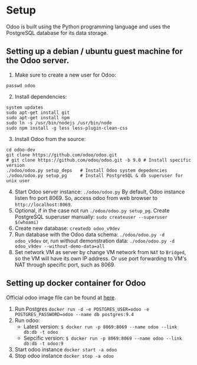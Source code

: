 # Setup

Odoo is built using the Python programming language and uses the PostgreSQL database for its data storage.

## Setting up a debian / ubuntu guest machine for the Odoo server.

1. Make sure to create a new user for Odoo:
```useradd -m -g sudo -s /bin/bash odoo
passwd odoo
```
2. Install dependencies:
```sudo apt-get update && sudo apt-get upgrade #Install
system updates
sudo apt-get install git
sudo apt-get install npm
sudo ln -s /usr/bin/nodejs /usr/bin/node
sudo npm install -g less less-plugin-clean-css
```
3. Install Odoo from the source:
```mkdir odoo-dev
cd odoo-dev
git clone https://github.com/odoo/odoo.git
# git clone https://github.com/odoo/odoo.git -b 9.0 # Install specific version
./odoo/odoo.py setup_deps   # Install Odoo system depedencies
./odoo/odoo.py setup_pg     # Install PostgreSQL & db superuser for unix user
```
4. Start Odoo server instance:
```./odoo/odoo.py```
By default, Odoo instance listen fro port 8069. So, access odoo from web browser to `http://localhost:8069`.
5. Optional, if in the case not run `./odoo/odoo.py setup_pg`. Create PostgreSQL superuser manually:
```sudo createuser --superuser $(whoami)```
6. Create new database:
```createdb odoo_v9dev```
7. Run database with the Odoo data schema:
```./odoo/odoo.py -d odoo_v9dev```
or, run without demonstration data:
```./odoo/odoo.py -d odoo_v9dev --without-demo-data=all```
8. Set network VM as server by change VM network from `NAT` to `Bridged`, so the VM will have its own IP address. Or use port forwarding to VM's NAT through specific port, such as 8069.

## Setting up docker container for Odoo

Official odoo image file can be found at [here](https://store.docker.com/images/odoo).

1. Run Postgres
```docker run -d -e POSTGRES_USER=odoo -e POSTGRES_PASSWORD=odoo --name db postgres:9.4```
2. Run odoo:
    * Latest version:
    ```$ docker run -p 8069:8069 --name odoo --link db:db -t odoo```
    * Sepcific version:
    ```$ docker run -p 8069:8069 --name odoo --link db:db -t odoo:9```
3. Start odoo instance
```docker start -a odoo```
4. Stop odoo instance
```docker stop -a odoo```